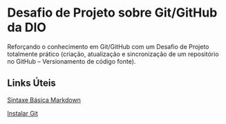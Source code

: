 # Desafio de Projeto sobre Git/GitHub da DIO
Reforçando o conhecimento em Git/GitHub com um Desafio de Projeto totalmente prático (criação, atualização e sincronização de um repositório no GitHub – Versionamento de código fonte).

## Links Úteis
[Sintaxe Básica Markdown](https://www.markdownguide.org/basic-syntax/)

[Instalar Git](https://git-scm.com/downloads)
